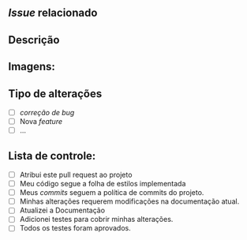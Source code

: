 ## _Issue_ relacionado
<!-- Este projeto só aceita pull request de issues abertas -->
<!--  Se você está propondo um novo recurso ou modificação, primeiro discuta-o com uma issue --> 
<!-- A issue deve ser refrenciada diretamente com #codigo da issue -->

## Descrição
<!-- Descreva suas alterações em detalhes -->
<!-- Quem for revisar o pull request deve conseguir entender, apenas com esta, o que são as alterações feitas e como verificar seu funcionamento -->
## Imagens:
<!-- Adicione imagens que demonstrem  a modificação em funcionamento -->
## Tipo de alterações
<!-- Quais tipos de alterações foram feitas -->
- [ ] _correção_ _de_ _bug_
- [ ] Nova _feature_
- [ ] ...

## Lista de controle:

- [ ] Atribui este pull request ao projeto
- [ ] Meu código segue a folha de estilos implementada
- [ ] Meus _commits_ seguem a política de commits do projeto.
- [ ] Minhas alterações requerem modificações na documentação atual.
- [ ] Atualizei a Documentação
- [ ] Adicionei testes para cobrir minhas alterações.
- [ ] Todos os testes foram aprovados.
